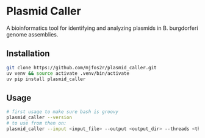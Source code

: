 # Plasmid Caller

A bioinformatics tool for identifying and analyzing plasmids in B. burgdorferi genome assemblies.

## Installation

```bash
git clone https://github.com/mjfos2r/plasmid_caller.git
uv venv && source activate .venv/bin/activate
uv pip install plasmid_caller
```

## Usage

```bash
# first usage to make sure bash is groovy
plasmid_caller --version
# to use from then on:
plasmid_caller --input <input_file> --output <output_dir> --threads <threads>
```